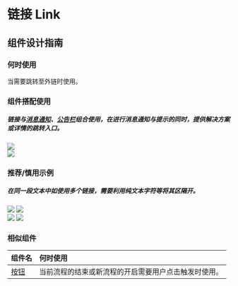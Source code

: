 # 链接 Link

## 组件设计指南

### 何时使用

当需要跳转至外链时使用。

### 组件搭配使用

##### 链接与[消息通知](./message)、[公告栏](./notice-bar)组合使用，在进行消息通知与提示的同时，提供解决方案或详情的跳转入口。

<div class="legend">
  <div class="item">
    <img src="https://oteam-tdesign-1258344706.cos.ap-guangzhou.myqcloud.com/site/design/mobile-guide/link%201-1.png" />
  </div>

  <div class="item">
    <img src="https://oteam-tdesign-1258344706.cos.ap-guangzhou.myqcloud.com/site/design/mobile-guide/link%201-2.png" />
  </div>
</div>


### 推荐/慎用示例

##### 在同一段文本中如使用多个链接，需要利用纯文本字符等将其区隔开。

<div class="legend">
 <div class="item">
   <img src="https://oteam-tdesign-1258344706.cos.ap-guangzhou.myqcloud.com/site/design/mobile-guide/link%202-1.png" />
   <img class="tag" src="https://oteam-tdesign-1258344706.cos.ap-guangzhou.myqcloud.com/site/doc/good.png" />
 </div>

 <div class="item">
   <img src="https://oteam-tdesign-1258344706.cos.ap-guangzhou.myqcloud.com/site/design/mobile-guide/link%202-2.png" />
   <img class="tag" src="https://oteam-tdesign-1258344706.cos.ap-guangzhou.myqcloud.com/site/doc/bad.png" />
 </div>
</div>



### 相似组件

| 组件名           | 何时使用                                             |
| :--------------- | :--------------------------------------------------- |
| [按钮](./button) | 当前流程的结束或新流程的开启需要用户点击触发时使用。 |
